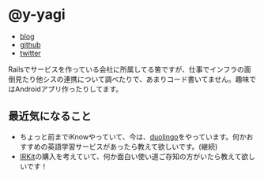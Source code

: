 # @y-yagi

- [blog](http://y-yagi.tumblr.com/)
- [github](https://github.com/y-yagi)
- [twitter](https://twitter.com/y_yagi)

Railsでサービスを作っている会社に所属してる筈ですが、仕事でインフラの面倒見たり他シスの連携について調べたりで、あまりコード書いてません。趣味ではAndroidアプリ作ったりしてます。

## 最近気になること

* ちょっと前までiKnowやっていて、今は、[duolingo](https://www.duolingo.com/)をやっています。何かおすすめの英語学習サービスがあったら教えて欲しいです。(継続)
* [IRKit](http://getirkit.com/)の購入を考えていて、何か面白い使い道ご存知の方がいたら教えて欲しいです！

